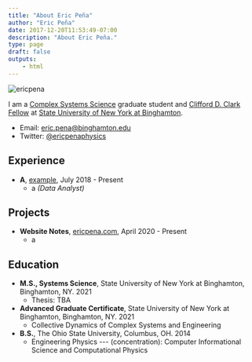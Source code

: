 ```yaml
---
title: "About Eric Peña"
author: "Eric Peña"
date: 2017-12-20T11:53:49-07:00
description: "About Eric Peña."
type: page
draft: false
outputs:
    - html
---
```


![ericpena](eric_pena.jpg)

I am a [Complex Systems Science]("https://en.wikipedia.org/wiki/Complex_system") graduate student and [Clifford D. Clark Fellow]("https://www.binghamton.edu/grad-school/cost-aid-funding/financial-support/clifford-clark-fellowship.html") at [State University of New York at Binghamton]("https://www.binghamton.edu/").

-   Email: eric.pena@binghamton.edu
-   Twitter: [@ericpenaphysics](https://twitter.com/ericpenaphysics)

## Experience

-   **A**, [example](www.google.com), July 2018 - Present
    - a *(Data Analyst)*

## Projects
-   **Website Notes**, [ericpena.com](https://ericpena.com), April 2020 - Present
    - a

## Education

-   **M.S., Systems Science**, State University of New York at Binghamton, Binghamton, NY. 2021
    -   Thesis: TBA
-   **Advanced Graduate Certificate**, State University of New York at Binghamton, Binghamton, NY. 2021
    -   Collective Dynamics of Complex Systems and Engineering
-   **B.S.**, The Ohio State University, Columbus, OH. 2014
    -   Engineering Physics --- (concentration): Computer Informational Science and Computational Physics